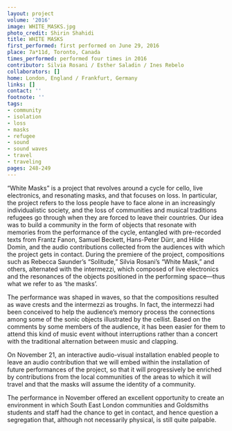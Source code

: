 ```yaml
---
layout: project
volume: '2016'
image: WHITE_MASKS.jpg
photo_credit: Shirin Shahidi
title: WHITE MASKS
first_performed: first performed on June 29, 2016
place: 7a*11d, Toronto, Canada
times_performed: performed four times in 2016
contributor: Silvia Rosani / Esther Saladin / Ines Rebelo
collaborators: []
home: London, England / Frankfurt, Germany
links: []
contact: ''
footnote: ''
tags:
- community
- isolation
- loss
- masks
- refugee
- sound
- sound waves
- travel
- traveling
pages: 248-249
---
```


“White Masks” is a project that revolves around a cycle for cello, live electronics, and resonating masks, and that focuses on loss. In particular, the project refers to the loss people have to face alone in an increasingly individualistic society, and the loss of communities and musical traditions refugees go through when they are forced to leave their countries. Our idea was to build a community in the form of objects that resonate with memories from the performance of the cycle, entangled with pre-recorded texts from Frantz Fanon, Samuel Beckett, Hans-Peter Dürr, and Hilde Domin, and the audio contributions collected from the audiences with which the project gets in contact. During the premiere of the project, compositions such as Rebecca Saunder’s “Solitude,” Silvia Rosani’s “White Mask,” and others, alternated with the intermezzi, which composed of live electronics and the resonances of the objects positioned in the performing space—thus what we refer to as ‘the masks’.

The performance was shaped in waves, so that the compositions resulted as wave crests and the intermezzi as troughs. In fact, the intermezzi had been conceived to help the audience’s memory process the connections among some of the sonic objects illustrated by the cellist. Based on the comments by some members of the audience, it has been easier for them to attend this kind of music event without interruptions rather than a concert with the traditional alternation between music and clapping.

On November 21, an interactive audio-visual installation enabled people to leave an audio contribution that we will embed within the installation of future performances of the project, so that it will progressively be enriched by contributions from the local communities of the areas to which it will travel and that the masks will assume the identity of a community.

The performance in November offered an excellent opportunity to create an environment in which South East London communities and Goldsmiths students and staff had the chance to get in contact, and hence question a segregation that, although not necessarily physical, is still quite palpable.
